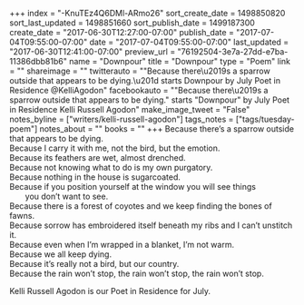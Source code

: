 +++
index = "-KnuTEz4Q6DMl-ARmo26"
sort_create_date = 1498850820
sort_last_updated = 1498851660
sort_publish_date = 1499187300
create_date = "2017-06-30T12:27:00-07:00"
publish_date = "2017-07-04T09:55:00-07:00"
date = "2017-07-04T09:55:00-07:00"
last_updated = "2017-06-30T12:41:00-07:00"
preview_url = "76192504-3e7a-27dd-e7ba-11386dbb81b6"
name = "Downpour"
title = "Downpour"
type = "Poem"
link = ""
shareimage = ""
twitterauto = "\"Because there\u2019s a sparrow outside that appears to be dying.\u201d starts Downpour by July Poet in Residence @KelliAgodon"
facebookauto = "\"Because there\u2019s a sparrow outside that appears to be dying.\" starts \"Downpour\" by July Poet in Residence Kelli Russell Agodon"
make_image_tweet = "False"
notes_byline = ["writers/kelli-russell-agodon"]
tags_notes = ["tags/tuesday-poem"]
notes_about = ""
books = ""
+++
Because there’s a sparrow outside that appears to be dying.<br> 
Because I carry it with me, not the bird, but the emotion.<br>
Because its feathers are wet, almost drenched.<br>
Because not knowing what to do is my own purgatory.<br> 
Because nothing in the house is sugarcoated.<br>
Because if you position yourself at the window you will see things<br> 
&nbsp;&nbsp;&nbsp;&nbsp;&nbsp;&nbsp;&nbsp;you don’t want to see.<br>
Because there is a forest of coyotes and we keep finding the bones of fawns.<br> 
Because sorrow has embroidered itself beneath my ribs and I can’t unstitch it.<br>
Because even when I’m wrapped in a blanket, I’m not warm.<br>
Because we all keep dying.<br>
Because it’s really not a bird, but our country.<br>
Because the rain won’t stop, the rain won’t stop, the rain won’t stop.

<p class="poem-footer">Kelli Russell Agodon is our Poet in Residence for July.</p>
